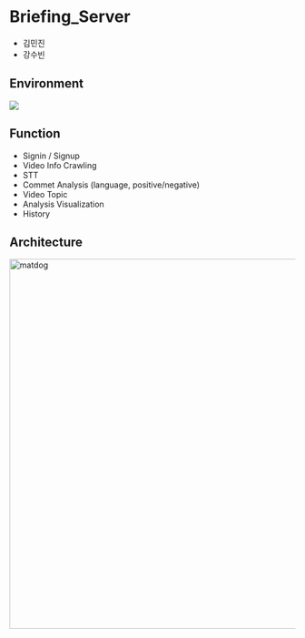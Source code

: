 # Briefing_Server

 - 김민진
 - 강수빈

## Environment
![](https://img.shields.io/badge/Python-3.6.3-green)

## Function
- Signin / Signup</br>
- Video Info Crawling</br>
- STT</br>
- Commet Analysis (language, positive/negative)</br>
- Video Topic</br>
- Analysis Visualization</br>
- History</br>


## Architecture
<img width="650" alt="matdog" src="https://user-images.githubusercontent.com/57608585/119436967-21657100-bd58-11eb-9c21-1d2af680aba0.png">  
